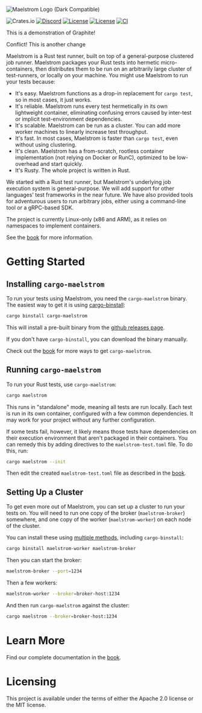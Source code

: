 ![Maelstrom Logo (Dark Compatible)](https://github.com/maelstrom-software/maelstrom/assets/146376379/7b46a1c1-e67f-412a-b618-42f7e2c25139)

![Crates.io](https://img.shields.io/crates/v/cargo-maelstrom)
[![Discord](https://img.shields.io/discord/1197610263147462736)](https://discord.gg/WGacKK5eZz)
[![License](https://img.shields.io/badge/License-Apache_2.0-blue.svg)](https://opensource.org/licenses/Apache-2.0)
[![License](https://img.shields.io/badge/License-MIT-yellow.svg)](https://opensource.org/licenses/MIT)
[![CI](https://github.com/maelstrom-software/maelstrom/actions/workflows/ci.yml/badge.svg)](https://github.com/maelstrom-software/maelstrom/actions/workflows/ci.yml)

This is a demonstration of Graphite!

Conflict!
This is another change

Maelstrom is a Rust test runner, built on top of a general-purpose
clustered job runner. Maelstrom packages your Rust tests into hermetic
micro-containers, then distributes them to be run on an arbitrarily large
cluster of test-runners, or locally on your machine. You might use
Maelstrom to run your tests because:

* It's easy. Maelstrom functions as a drop-in replacement for `cargo test`, so in
  most cases, it just works.
* It's reliable. Maelstrom runs every test hermetically in its own lightweight
  container, eliminating confusing errors caused by inter-test or implicit
  test-environment dependencies.
* It's scalable. Maelstrom can be run as a cluster. You can add more worker machines to
  linearly increase test throughput.
* It's fast. In most cases, Maelstrom is faster than `cargo test`, even
  without using clustering.
* It's clean. Maelstrom has a from-scratch, rootless container implementation
  (not relying on Docker or RunC), optimized to be low-overhead and start
  quickly.
* It's Rusty. The whole project is written in Rust.

We started with a Rust test runner, but Maelstrom's underlying job execution
system is general-purpose. We will add support for other languages' test
frameworks in the near future. We have also provided tools for adventurous users
to run arbitrary jobs, either using a command-line tool or a gRPC-based SDK.

The project is currently Linux-only (x86 and ARM), as it relies on namespaces
to implement containers.

See the [book](https://maelstrom-software.com/book/) for more information.

# Getting Started

## Installing `cargo-maelstrom`

To run your tests using Maelstrom, you need the `cargo-maelstrom`
binary. The easiest way to get it is using
[cargo-binstall](https://github.com/cargo-bins/cargo-binstall):

```bash
cargo binstall cargo-maelstrom
```

This will install a pre-built binary from the [github releases page](https://github.com/maelstrom-software/maelstrom/releases).

If you don't have `cargo-binstall`, you can download the binary manually.

Check out the [book](https://maelstrom-software.com/book/installation.html) for more ways to get `cargo-maelstrom`.

## Running `cargo-maelstrom`

To run your Rust tests, use `cargo-maelstrom`:

```bash
cargo maelstrom
```

This runs in "standalone" mode, meaning all tests are run locally. Each test is
run in its own container, configured with a few common dependencies. It may work for your project without any further configuration.

If some tests fail, however, it likely means those tests have dependencies on
their execution environment that aren't packaged in their containers.
You can remedy this by adding directives to the `maelstrom-test.toml` file. To
do this, run:

```bash
cargo maelstrom --init
```

Then edit the created `maelstrom-test.toml` file as described in the [book](https://maelstrom-software.com/book/cargo-maelstrom/spec.html).

## Setting Up a Cluster

To get even more out of Maelstrom, you can set up a cluster to run your tests on.
You will need to run one copy of the broker (`maelstrom-broker`) somewhere, and
one copy of the worker (`maelstrom-worker`) on each node of the cluster.

You can install these using [multiple
methods](https://maelstrom-software.com/book/installation.html),
including `cargo-binstall`:

```bash
cargo binstall maelstrom-worker maelstrom-broker
```

Then you can start the broker:

```bash
maelstrom-broker --port=1234
```

Then a few workers:

```bash
maelstrom-worker --broker=broker-host:1234
```

And then run `cargo-maelstrom` against the cluster:

```bash
cargo maelstrom --broker=broker-host:1234
```

# Learn More

Find our complete documentation in the [book](https://maelstrom-software.com/book/).

# Licensing

This project is available under the terms of either the Apache 2.0 license or the MIT license.
